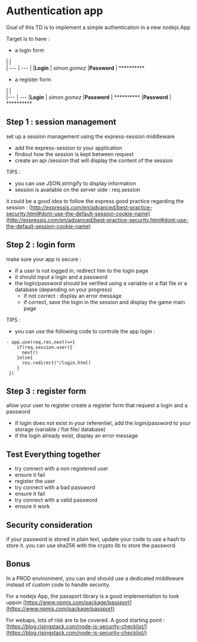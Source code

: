 # Authentication app

Goal of this TD is to implement a simple authentication in a new nodejs App

Target is to have : 
- a login form

| |                 
| --- | --- |
|**Login** |  *simon.gomez*
|**Password** | ********** 
  
- a register form

| |                 
|--- | --- 
|**Login** |  *simon.gomez*
|**Password** | **********
|**Password** | **********
  
## Step 1 : session management

set up a session management using the express-session middleware
- add the express-session to your application
- findout how the session is kept between request
- create an api /session that will display the content of the session

TIPS : 
- you can use JSON.stringify to display information
- session is available on the server side : req.session

it could be a good idea to follow the express good practice regarding the session :
[http://expressjs.com/en/advanced/best-practice-security.html#dont-use-the-default-session-cookie-name](http://expressjs.com/en/advanced/best-practice-security.html#dont-use-the-default-session-cookie-name)

## Step 2 : login form

make sure your app is secure :
- if a user is not logged in, redirect him to the login page 
- it should input a login and a password
- the login/password should be verified using a variable or a flat file or a database (depending on your progress)
    - if not correct : display an error message
    - if correct, save the login in the session and display the game main page

TIPS :
- you can use the following code to controle the app login : 

```
- app.use(req,res,next)=>{
    if(req.session.user){
      next()
    }else{
      res.redirect("/login.html)
    }
 })
```


## Step 3 : register form


allow your user to register 
create a register form that request a login and a password
- if login does not exist in your referentiel, add the login/password to your storage (variable / flat file/ database)
- if the login already exist, display an error message


## Test Everything together 

- try connect with a non registered user 
- ensure it fail
- register the user
- try connect with a bad password
- ensure it fail
- try connect with a valid password 
- ensure it work



## Security consideration

if your password is stored in plain text, update your code to use a hash to store it.
you can use sha256 with the crypto lib to store the password.


## Bonus 

In a PROD environment, you can and should use a dedicated middleware instead of custom code to handle security.

For a nodejs App, the passport library is a good implementation to look uppon [https://www.npmjs.com/package/passport](https://www.npmjs.com/package/passport) 

For webaps, lots of risk are to be covered. A good starting point : [https://blog.risingstack.com/node-js-security-checklist/](https://blog.risingstack.com/node-js-security-checklist/)




